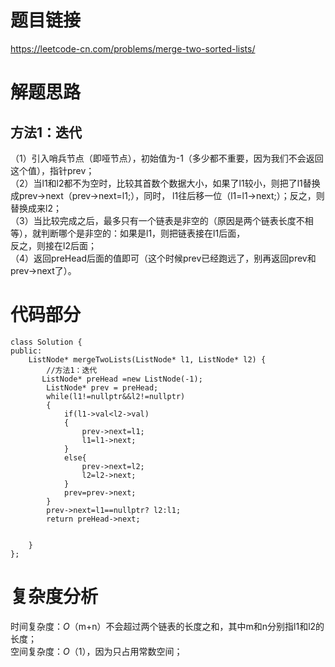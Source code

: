 # 题目链接
https://leetcode-cn.com/problems/merge-two-sorted-lists/
# 解题思路
## 方法1：迭代 
（1）引入哨兵节点（即哑节点），初始值为-1（多少都不重要，因为我们不会返回这个值），指针prev；   
（2）当l1和l2都不为空时，比较其首数个数据大小，如果了l1较小，则把了l1替换成prev->next（prev->next=l1;），同时，
l1往后移一位（l1=l1->next;）；反之，则替换成来l2；  
（3）当比较完成之后，最多只有一个链表是非空的（原因是两个链表长度不相等），就判断哪个是非空的：如果是l1，则把链表接在l1后面，  
反之，则接在l2后面；  
（4）返回preHead后面的值即可（这个时候prev已经跑远了，别再返回prev和prev->next了）。
# 代码部分
```
class Solution {
public:
    ListNode* mergeTwoLists(ListNode* l1, ListNode* l2) {
        //方法1：迭代
       ListNode* preHead =new ListNode(-1);
        ListNode* prev = preHead;
        while(l1!=nullptr&&l2!=nullptr)
        {
            if(l1->val<l2->val)
            {
                prev->next=l1;
                l1=l1->next;
            }
            else{
                prev->next=l2;
                l2=l2->next;
            }
            prev=prev->next;
        }
        prev->next=l1==nullptr? l2:l1;
        return preHead->next;
     
        
    }
};
```
# 复杂度分析
时间复杂度：*O*（m+n）不会超过两个链表的长度之和，其中m和n分别指l1和l2的长度；   
空间复杂度：*O*（1），因为只占用常数空间；
